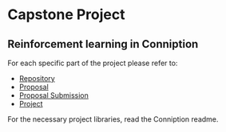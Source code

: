 # Capstone Project

## Reinforcement learning in Conniption
For each specific part of the project please refer to:

 - [Repository](/Conniption)
 - [Proposal](CapstoneProposal.pdf)
 - [Proposal Submission](https://review.udacity.com/#!/reviews/396992)
 - [Project](CapstoneProject.pdf)

 For the necessary project libraries, read the Conniption readme.
